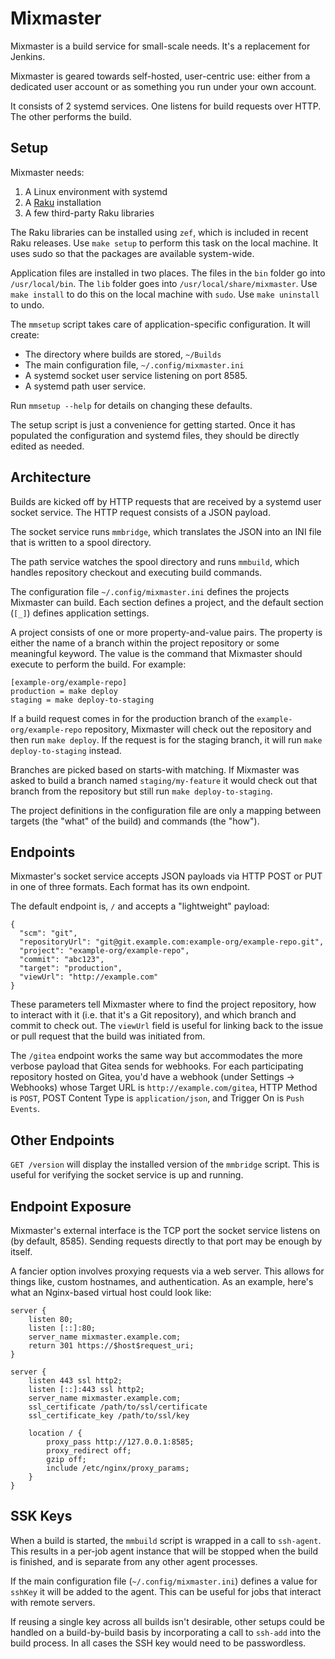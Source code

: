 # Mixmaster

Mixmaster is a build service for small-scale needs. It's a replacement
for Jenkins.

Mixmaster is geared towards self-hosted, user-centric use: either from
a dedicated user account or as something you run under your own
account.

It consists of 2 systemd services. One listens for build requests over
HTTP. The other performs the build.

## Setup

Mixmaster needs:

1. A Linux environment with systemd
2. A [Raku](https://docs.raku.org) installation
3. A few third-party Raku libraries

The Raku libraries can be installed using `zef`, which is
included in recent Raku releases. Use `make setup` to perform this
task on the local machine. It uses sudo so that the packages
are available system-wide.

Application files are installed in two places. The files in the `bin`
folder go into `/usr/local/bin`. The `lib` folder goes into
`/usr/local/share/mixmaster`. Use `make install` to do this on the
local machine with `sudo`. Use `make uninstall` to undo.

The `mmsetup` script takes care of application-specific
configuration. It will create:

- The directory where builds are stored, `~/Builds`
- The main configuration file, `~/.config/mixmaster.ini`
- A systemd socket user service listening on port 8585.
- A systemd path user service.

Run `mmsetup --help` for details on changing these defaults.

The setup script is just a convenience for getting started. Once it
has populated the configuration and systemd files, they should be
directly edited as needed.

## Architecture
Builds are kicked off by HTTP requests that are received by a systemd
user socket service. The HTTP request consists of a JSON payload.

The socket service runs `mmbridge`, which translates the JSON into an
INI file that is written to a spool directory.

The path service watches the spool directory and runs `mmbuild`, which
handles repository checkout and executing build commands.

The configuration file `~/.config/mixmaster.ini` defines the projects
Mixmaster can build. Each section defines a project, and the default
section (`[_]`) defines application settings.

A project consists of one or more property-and-value pairs. The
property is either the name of a branch within the project repository
or some meaningful keyword. The value is the command that Mixmaster
should execute to perform the build. For example:

```
[example-org/example-repo]
production = make deploy
staging = make deploy-to-staging
```

If a build request comes in for the production branch of the
`example-org/example-repo` repository, Mixmaster will check out the
repository and then run `make deploy`. If the request is for the
staging branch, it will run `make deploy-to-staging` instead.

Branches are picked based on starts-with matching. If Mixmaster was
asked to build a branch named `staging/my-feature` it would check out
that branch from the repository but still run `make deploy-to-staging`.

The project definitions in the configuration file are only a mapping
between targets (the "what" of the build) and commands (the
"how").

## Endpoints
Mixmaster's socket service accepts JSON payloads via HTTP POST
or PUT in one of three formats. Each format has its own endpoint.

The default endpoint is, `/` and accepts a "lightweight" payload:

```
{
  "scm": "git",
  "repositoryUrl": "git@git.example.com:example-org/example-repo.git",
  "project": "example-org/example-repo",
  "commit": "abc123",
  "target": "production",
  "viewUrl": "http://example.com"
}
```

These parameters tell Mixmaster where to find the project repository,
how to interact with it (i.e. that it's a Git repository), and which
branch and commit to check out. The `viewUrl` field is useful for
linking back to the issue or pull request that the build was initiated
from.

The `/gitea` endpoint works the same way but accommodates the more
verbose payload that Gitea sends for webhooks. For each participating
repository hosted on Gitea, you'd have a webhook (under Settings ->
Webhooks) whose Target URL is `http://example.com/gitea`, HTTP Method
is `POST`, POST Content Type is `application/json`, and Trigger On is
`Push Events`.

## Other Endpoints

`GET /version` will display the installed version of the `mmbridge`
script. This is useful for verifying the socket service is up and
running.

## Endpoint Exposure

Mixmaster's external interface is the TCP port the socket service
listens on (by default, 8585). Sending requests directly to that port
may be enough by itself.

A fancier option involves proxying requests via a web server. This
allows for things like, custom hostnames, and authentication. As an
example, here's what an Nginx-based virtual host could look like:

```
server {
    listen 80;
    listen [::]:80;
    server_name mixmaster.example.com;
    return 301 https://$host$request_uri;
}

server {
    listen 443 ssl http2;
    listen [::]:443 ssl http2;
    server_name mixmaster.example.com;
    ssl_certificate /path/to/ssl/certificate
    ssl_certificate_key /path/to/ssl/key

    location / {
        proxy_pass http://127.0.0.1:8585;
        proxy_redirect off;
        gzip off;
        include /etc/nginx/proxy_params;
    }
}
```

## SSK Keys

When a build is started, the `mmbuild` script is wrapped in a call to
`ssh-agent`. This results in a per-job agent instance that will be
stopped when the build is finished, and is separate from any other
agent processes.

If the main configuration file (`~/.config/mixmaster.ini`) defines a
value for `sshKey` it will be added to the agent. This can be useful
for jobs that interact with remote servers.

If reusing a single key across all builds isn't desirable, other
setups could be handled on a build-by-build basis by incorporating a
call to `ssh-add` into the build process. In all cases the SSH key
would need to be passwordless.
